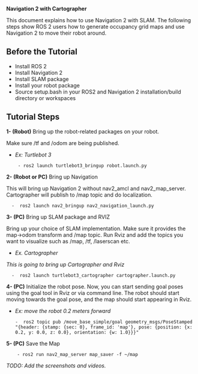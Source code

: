 
**Navigation 2 with Cartographer**

This document explains how to use Navigation 2 with SLAM. The following steps show ROS 2 users how to generate occupancy grid maps and use Navigation 2 to move their robot around.

## Before the Tutorial

- Install ROS 2
- Install Navigation 2
- Install SLAM package
- Install your robot package
- Source setup.bash in your ROS2 and Navigation 2 installation/build directory or workspaces

## Tutorial Steps

**1- (Robot)**  Bring up the robot-related packages on your robot. 

Make sure /tf and /odom are being published.

- *Ex: Turtlebot 3*
            
       - ros2 launch turtlebot3_bringup robot.launch.py
    
**2- (Robot or PC)** Bring up Navigation

This will bring up Navigation 2 without nav2_amcl and nav2_map_server. Cartographer will publish to /map topic and do localization.
             
      -  ros2 launch nav2_bringup nav2_navigation_launch.py

**3- (PC)** Bring up SLAM package and RVIZ

Bring up your choice of SLAM implementation. Make sure it provides the map->odom transform and /map topic. Run Rviz and add the topics you want to visualize such as /map, /tf, /laserscan etc.

- *Ex. Cartographer*

*This is going to bring up Cartographer and Rviz*
   
      -  ros2 launch turtlebot3_cartographer cartographer.launch.py
          
**4- (PC)** Initialize the robot pose. Now, you can start sending goal poses using the goal tool in Rviz or via command line. The robot should start moving towards the goal pose, and the map should start appearing in Rviz.

- *Ex: move the robot 0.2 meters forward* 
    
      -  ros2 topic pub /move_base_simple/goal geometry_msgs/PoseStamped "{header: {stamp: {sec: 0}, frame_id: 'map'}, pose: {position: {x: 0.2, y: 0.0, z: 0.0}, orientation: {w: 1.0}}}"

**5- (PC)** Save the Map

        - ros2 run nav2_map_server map_saver -f ~/map


*TODO: Add the screenshots and videos.*
